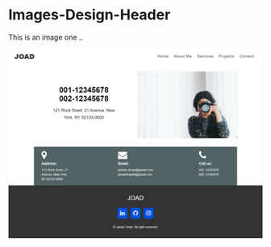 # Images-Design-Header
This is an image one .. 

![alt text](https://github.com/JOA-D/Images-Design-Header/blob/master/photo.png)
